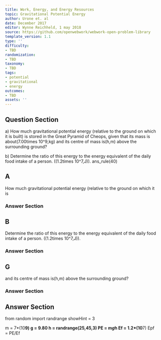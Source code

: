 ```yaml
---
title: Work, Energy, and Energy Resources
topic: Gravitational Potential Energy
author: Urone et. al
date: December 2017
editor: Wynne Reichheld, 1 may 2018
source: https://github.com/openwebwork/webwork-open-problem-library
template_version: 1.1
type: ''
difficulty:
- TBD
randomization:
- TBD
taxonomy:
- TBD
tags:
- potential
- gravitational
- energy
outcomes:
- TBD
assets: ''
---
```


## Question Section 

a) How much gravitational potential energy (relative to the ground on which it is
built) is stored in the Great Pyramid of Cheops, given that its mass is about(7.00times 10^9,kg) and its centre of mass is(h,m) above the surrounding ground? 
 
b) Determine the ratio of this energy to the energy equivalent of the daily food intake of a person. ((1.2times 10^7,J)).
ans_rule(40)

## A
How much gravitational potential energy (relative to the ground on which it is
### Answer Section
## B
Determine the ratio of this energy to the energy equivalent of the daily food intake of a person. ((1.2times 10^7,J)).
### Answer Section
## G
and its centre of mass is(h,m) above the surrounding ground? 
### Answer Section


## Answer Section

from random import randrange
showHint = 3

m = 7*(10**9)
g = 9.80
h = randrange(25,45,3)
PE = m*g*h
Ef = 1.2*(10**7)
Epf = PE/Ef